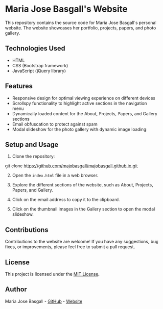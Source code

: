 # Maria Jose Basgall's Website

This repository contains the source code for Maria Jose Basgall's personal website. The website showcases her portfolio, projects, papers, and photo gallery.

## Technologies Used

- HTML
- CSS (Bootstrap framework)
- JavaScript (jQuery library)

## Features

- Responsive design for optimal viewing experience on different devices
- Scrollspy functionality to highlight active sections in the navigation menu
- Dynamically loaded content for the About, Projects, Papers, and Gallery sections
- Email obfuscation to protect against spam
- Modal slideshow for the photo gallery with dynamic image loading

## Setup and Usage

1. Clone the repository:

git clone https://github.com/majobasgall/majobasgall.github.io.git

2. Open the `index.html` file in a web browser.

3. Explore the different sections of the website, such as About, Projects, Papers, and Gallery.

4. Click on the email address to copy it to the clipboard.

5. Click on the thumbnail images in the Gallery section to open the modal slideshow.

## Contributions

Contributions to the website are welcome! If you have any suggestions, bug fixes, or improvements, please feel free to submit a pull request.

## License

This project is licensed under the [MIT License](LICENSE).

## Author

Maria Jose Basgall - [GitHub](https://github.com/majobasgall) - [Website](https://www.majobasgall.github.io)

